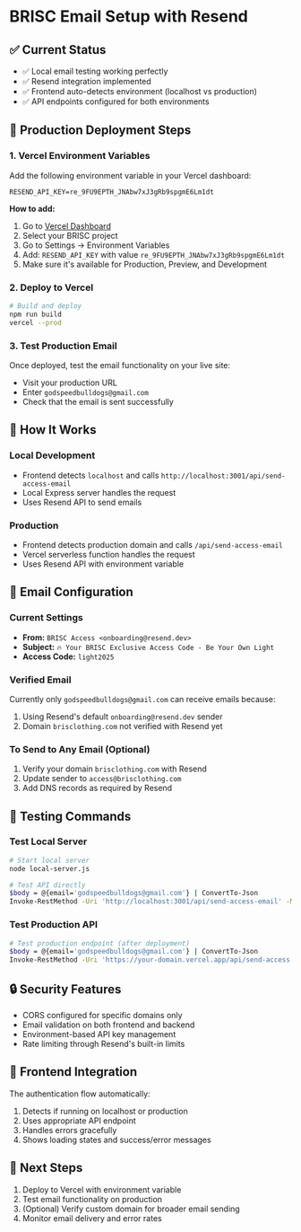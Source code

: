# BRISC Email Setup with Resend

## ✅ Current Status
- ✅ Local email testing working perfectly
- ✅ Resend integration implemented
- ✅ Frontend auto-detects environment (localhost vs production)
- ✅ API endpoints configured for both environments

## 🚀 Production Deployment Steps

### 1. Vercel Environment Variables
Add the following environment variable in your Vercel dashboard:

```
RESEND_API_KEY=re_9FU9EPTH_JNAbw7xJ3gRb9spgmE6Lm1dt
```

**How to add:**
1. Go to [Vercel Dashboard](https://vercel.com/dashboard)
2. Select your BRISC project
3. Go to Settings → Environment Variables
4. Add: `RESEND_API_KEY` with value `re_9FU9EPTH_JNAbw7xJ3gRb9spgmE6Lm1dt`
5. Make sure it's available for Production, Preview, and Development

### 2. Deploy to Vercel
```bash
# Build and deploy
npm run build
vercel --prod
```

### 3. Test Production Email
Once deployed, test the email functionality on your live site:
- Visit your production URL
- Enter `godspeedbulldogs@gmail.com` 
- Check that the email is sent successfully

## 🔧 How It Works

### Local Development
- Frontend detects `localhost` and calls `http://localhost:3001/api/send-access-email`
- Local Express server handles the request
- Uses Resend API to send emails

### Production
- Frontend detects production domain and calls `/api/send-access-email`
- Vercel serverless function handles the request
- Uses Resend API with environment variable

## 📧 Email Configuration

### Current Settings
- **From:** `BRISC Access <onboarding@resend.dev>`
- **Subject:** `🔥 Your BRISC Exclusive Access Code - Be Your Own Light`
- **Access Code:** `light2025`

### Verified Email
Currently only `godspeedbulldogs@gmail.com` can receive emails because:
1. Using Resend's default `onboarding@resend.dev` sender
2. Domain `brisclothing.com` not verified with Resend yet

### To Send to Any Email (Optional)
1. Verify your domain `brisclothing.com` with Resend
2. Update sender to `access@brisclothing.com`
3. Add DNS records as required by Resend

## 🧪 Testing Commands

### Test Local Server
```bash
# Start local server
node local-server.js

# Test API directly
$body = @{email='godspeedbulldogs@gmail.com'} | ConvertTo-Json
Invoke-RestMethod -Uri 'http://localhost:3001/api/send-access-email' -Method POST -Body $body -ContentType 'application/json'
```

### Test Production API
```bash
# Test production endpoint (after deployment)
$body = @{email='godspeedbulldogs@gmail.com'} | ConvertTo-Json
Invoke-RestMethod -Uri 'https://your-domain.vercel.app/api/send-access-email' -Method POST -Body $body -ContentType 'application/json'
```

## 🔒 Security Features
- CORS configured for specific domains only
- Email validation on both frontend and backend
- Environment-based API key management
- Rate limiting through Resend's built-in limits

## 📱 Frontend Integration
The authentication flow automatically:
1. Detects if running on localhost or production
2. Uses appropriate API endpoint
3. Handles errors gracefully
4. Shows loading states and success/error messages

## 🎯 Next Steps
1. Deploy to Vercel with environment variable
2. Test email functionality on production
3. (Optional) Verify custom domain for broader email sending
4. Monitor email delivery and error rates
